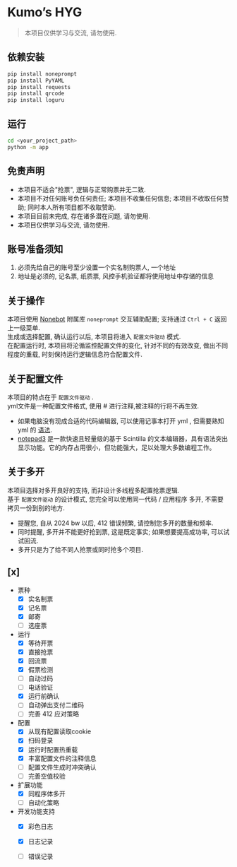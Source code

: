 

# Kumo’s HYG 

> 本项目仅供学习与交流, 请勿使用.

## 依赖安装

```bash
pip install noneprompt
pip install PyYAML
pip install requests
pip install qrcode
pip install loguru
```

## 运行

```bash
cd <your_project_path>
python -m app
```

## 免责声明
- 本项目不适合"抢票", 逻辑与正常购票并无二致.
- 本项目不对任何账号负任何责任; 本项目不收集任何信息; 本项目不收取任何赞助; 同时本人所有项目都不收取赞助.
- 本项目目前未完成, 存在诸多潜在问题, 请勿使用.
- 本项目仅供学习与交流, 请勿使用.

## 账号准备须知
1. 必须先给自己的账号至少设置一个实名制购票人, 一个地址
2. 地址是必须的, 记名票, 纸质票, 风控手机验证都将使用地址中存储的信息

## 关于操作
本项目使用 [Nonebot](https://nonebot.dev/) 附属库 `noneprompt` 交互辅助配置; 支持通过 `Ctrl + C` 返回上一级菜单.  
生成或选择配置, 确认运行以后, 本项目将进入 `配置文件驱动` 模式.  
在配置运行时, 本项目将沦循监控配置文件的变化, 针对不同的有效改变, 做出不同程度的重载, 时刻保持运行逻辑信息符合配置文件.  

## 关于配置文件
本项目的特点在于 `配置文件驱动` .  
yml文件是一种配置文件格式, 使用 # 进行注释,被注释的行将不再生效.  

- 如果电脑没有现成合适的代码编辑器, 可以使用记事本打开 yml , 但需要熟知 yml 的 [语法](https://www.runoob.com/w3cnote/yaml-intro.html).  
- [notepad3](http://www.notepad3.cn/) 是一款快速且轻量级的基于 Scintilla 的文本编辑器，具有语法突出显示功能。它的内存占用很小，但功能强大，足以处理大多数编程工作。  

## 关于多开
本项目选择对多开良好的支持, 而非设计多线程多配置抢票逻辑.  
基于 `配置文件驱动` 的设计模式, 您完全可以使用同一代码 / 应用程序 多开, 不需要拷贝一份到别的地方.  
- 提醒您, 自从 2024 bw 以后, 412 错误频繁, 请控制您多开的数量和频率.  
- 同时提醒, 多开并不能更好抢到票, 这是既定事实; 如果想要提高成功率, 可以试试回流.  
- 多开只是为了给不同人抢票或同时抢多个项目.  


## [x]
- 票种
    - [x] 实名制票
    - [x] 记名票
    - [x] 邮寄
    - [ ] 选座票

- 运行
  - [x] 等待开票
  - [x] 直接抢票
  - [x] 回流票
  - [x] 假票检测
  - [ ] 自动过码
  - [ ] 电话验证
  - [x] 运行前确认
  - [ ] 自动弹出支付二维码
  - [ ] 完善 412 应对策略

- 配置
  - [x] 从现有配置读取cookie
  - [x] 扫码登录
  - [x] 运行时配置热重载
  - [x] 丰富配置文件的注释信息
  - [ ] 配置文件生成时冲突确认
  - [ ] 完善空值校验

- 扩展功能
  - [x] 同程序体多开
  - [ ] 自动化策略

- 开发功能支持
  - [x] 彩色日志
  - [x] 日志记录
  - [ ] 错误记录



